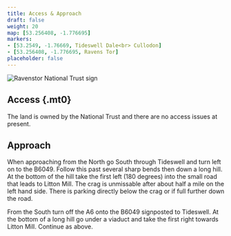 ```yaml
---
title: Access & Approach
draft: false
weight: 20
map: [53.256408, -1.776695]
markers:
- [53.2549, -1.76669, Tideswell Dale<br> Cullodon]
- [53.256408, -1.776695, Ravens Tor]
placeholder: false
---
```


![Ravenstor National Trust sign](/img/peak/millers-dale/Ravens-Tor-sign.jpg)
## Access {.mt0}

The land is owned by the National Trust and there are no access issues at present.

## Approach

When approaching from the North go South through Tideswell and turn left on to the B6049. Follow this past several sharp bends then down a long hill. At the bottom of the hill take the first left (180 degrees) into the small road that leads to Litton Mill. The crag is unmissable after about half a mile on the left hand side. There is parking directly below the crag or if full further down the road.

From the South turn off the A6 onto the B6049 signposted to Tideswell. At the bottom of a long hill go under a viaduct and take the first right towards Litton Mill. Continue as above.
